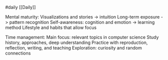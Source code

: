 #daily 
[[Daily]]

Mental maturity:
	Visualizations and stories -> intuition
	Long-term exposure -> pattern recognition
	Self-awareness: cognition and emotion -> learning method
		Lifestyle and habits that allow focus

Time management:
	Main focus: relevant topics in computer science
		Study history, approaches, deep understanding
		Practice with reproduction, reflection, writing, and teaching
	Exploration: curiosity and random connections